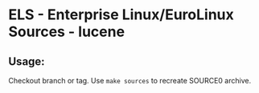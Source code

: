 # ELS - Enterprise Linux/EuroLinux Sources - lucene
 
## Usage:
  Checkout branch or tag. Use `make sources` to recreate  SOURCE0 archive.
